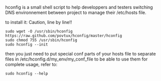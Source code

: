 hconfig is a small shell script to help developpers and testers switching DNS environnement between project to manage their /etc/hosts file.

to install it:
Caution, line by line!!
```
sudo wget -O /usr/sbin/hconfig https://raw.github.com/povtux/hconfig/master/hconfig
sudo chmod 755 /usr/sbin/hconfig
sudo hconfig --init
```

then you just need to put special conf parts of your hosts file to separate files in /etc/hconfig.d/my_env/my_conf_file to be able to use them
for complete usage, refer to:
```
sudo hconfig --help
```
